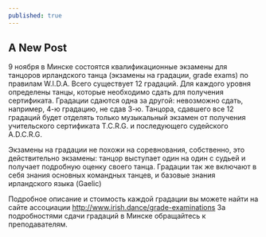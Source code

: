 ```yaml
---
published: true
---
```





## A New Post

9 ноября в Минске состоятся квалификационные экзамены для танцоров ирландского танца  (экзамены на градации, grade exams) по правилам W.I.D.A. 
Всего существует 12 градаций. Для каждого уровня определены танцы, которые необходимо сдать для получения сертификата. Градации сдаются одна за другой: невозможно сдать, например, 4-ю градацию, не сдав 3-ю. Танцора, сдавшего все 12 градаций будет отделять только музыкальный экзамен от получения учительского сертификата T.C.R.G. и последующего судейского A.D.C.R.G.
 
Экзамены на градации не похожи на соревнования, собственно, это действительно экзамены: танцор выступает один на один с судьей и получает подробную оценку своего танца. Градации так же включают в себя знания основных командных танцев, и базовые знания ирландского языка (Gaelic)
 
Подробное описание и стоимость каждой градации вы можете найти на сайте ассоциации http://www.irish.dance/grade-examinations За подробностями сдачи градаций в Минске обращайтесь к преподавателям.
